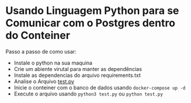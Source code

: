 # Usando Linguagem Python para se Comunicar com o Postgres dentro do Conteiner

Passo a passo de como usar:

- Instale o python na sua maquina
- Crie um abiente virutal para manter as dependências
- Instale as dependencias do arquivo requirements.txt
- Analise o Arquivo [test.py](./test/test.py)
- Inicie o conteiner com o banco de dados usando `docker-compose up -d`
- Execute o arquivo usando `python3 test.py` ou `python test.py`